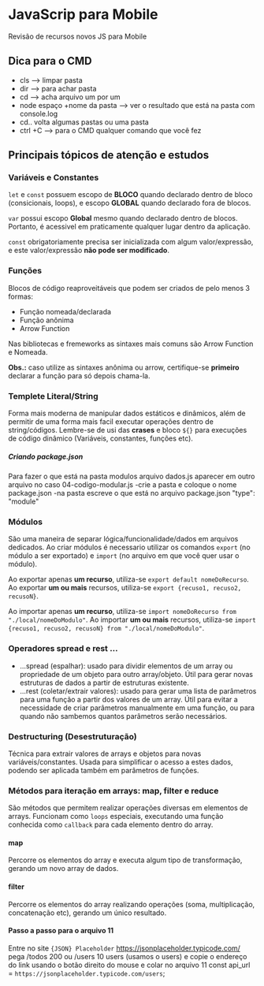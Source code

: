 # JavaScrip para Mobile
 Revisão de recursos novos JS para Mobile

 ## Dica para o CMD 
- cls --> limpar pasta
- dir --> para achar pasta 
- cd --> acha arquivo um por um 
- node  espaço +nome da pasta --> ver o resultado que está na pasta com console.log
- cd.. volta algumas pastas ou uma pasta
- ctrl +C --> para o CMD qualquer comando que você fez 

 ## Principais tópicos de atenção e estudos 

 ### Variáveis e Constantes

 `let` e `const` possuem escopo de **BLOCO** quando declarado dentro de bloco (consicionais, loops), e escopo **GLOBAL** quando declarado fora de blocos.

 `var` possui escopo **Global** mesmo quando declarado dentro de blocos. Portanto, é acessivel em praticamente qualquer lugar dentro da aplicação.

 `const` obrigatoriamente precisa ser inicializada com algum valor/expressão, e este valor/expressão **não pode ser modificado**.

 ### Funções 

 Blocos de código reaproveitáveis que podem ser criados de pelo menos 3 formas:

 - Função nomeada/declarada
 - Função anônima 
 - Arrow Function

 Nas bibliotecas e fremeworks as sintaxes mais comuns são Arrow Function e Nomeada.

 **Obs.:** caso utilize as sintaxes anônima ou arrow, certifique-se **primeiro** declarar a função para só depois chama-la.


### Templete Literal/String

Forma mais moderna de manipular dados estáticos e dinâmicos, além de permitir de uma forma mais facil executar operações dentro de string/códigos. Lembre-se de usi das **crases** e bloco `${}` para execuções de código dinâmico (Variáveis, constantes, funções etc).


##### Criando package.json
Para fazer o que está na pasta modulos arquivo dados.js aparecer em outro arquivo no caso 04-codigo-modular.js
-crie a pasta e coloque o nome package.json
-na pasta escreve o que está no arquivo package.json "type": "module"


### Módulos 

São uma maneira de separar lógica/funcionalidade/dados em arquivos dedicados. Ao criar módulos é necessario utilizar os comandos `export` (no módulo a ser exportado) e `import` (no arquivo em que você quer usar o módulo).

Ao exportar apenas **um recurso**, utiliza-se `export default nomeDoRecurso`. Ao exportar **um ou mais** recursos, utiliza-se 
`export {recuso1, recuso2, recusoN}`. 

Ao importar apenas **um recurso**, utiliza-se `import nomeDoRecurso from "./local/nomeDoModulo"`. Ao importar **um ou mais** recursos, utiliza-se `import {recuso1, recuso2, recusoN} from "./local/nomeDoModulo"`.


### Operadores spread e rest ...

- ...spread (espalhar): usado para dividir elementos de um array ou propriedade de um objeto para outro array/objeto. Útil para gerar novas estruturas de dados a partir de estruturas existente.
- ...rest (coletar/extrair valores): usado para gerar uma lista de parâmetros para uma função a partir dos valores de um array. Útil para evitar a necessidade de criar parâmetros manualmente em uma função, ou para quando não sambemos quantos parâmetros serão necessários. 

### Destructuring (Desestruturação)

Técnica para extrair valores de arrays e objetos para novas variáveis/constantes. Usada para simplificar o acesso a estes dados, podendo ser aplicada também em parâmetros de funções. 

### Métodos para iteração em arrays: map, filter e reduce

São métodos que permitem realizar operações diversas em elementos de arrays. Funcionam como `loops` especiais, executando uma função conhecida como `callback` para cada elemento dentro do array.

#### map 

Percorre os elementos do array e executa algum tipo de transformação, gerando um novo array de dados.

#### filter 

Percorre os elementos do array realizando operações (soma, multiplicação, concatenação etc), gerando um único resultado. 



#### Passo a passo para o  arquivo 11
Entre no site ``{JSON} Placeholder``  https://jsonplaceholder.typicode.com/ pega  /todos	200  ou   /users	10 users  (usamos o users)  e copie o endereço do link usando o botão direito do mouse e colar no arquivo 11  const api_url = `https://jsonplaceholder.typicode.com/users`; 